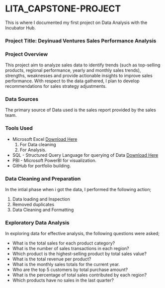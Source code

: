 # LITA_CAPSTONE-PROJECT
This is where I documented my first project on Data Analysis with the Incubator Hub.

### Project Title: Deyinuad Ventures Sales Performance Analysis

### Project Overview
This project aim to analyze sales data to identify trends (such as top-selling products, regional performance, yearly and monthly sales trends), strengths, weaknesses and provide actionable insights to improve sales performance. With respect to the data gathered, I plan to develop recommendations for sales strategy adjustments.

### Data Sources
The primary source of Data used is the sales report provided by the sales team.

### Tools Used
- Microsoft Excel [Download Here](https://1drv.ms/x/c/aad348901d0848c9/ESF61RwGbDRPsMRtHpPAAg8B4I0nxZayuGCSASdE9G5hhw)
  1. For Data cleaning
  2. For Analysis.
- SQL - Structured Query Language for querying of Data [Download Here](https://sqlfiddle.com/sql-server/online-compiler?id=53b7e911-8fb7-4874-bbec-c46c06a247a3)
- PBI - Microsoft PowerBI for visualization.
- GitHub for portfolio building.

### Data Cleaning and Preparation
 In the intial phase when i got the data, I performed the following action;
  1. Data loading and Inspection
  2. Removed duplicates
  3. Data Cleaning and Formatting

### Exploratory Data Analysis
 In exploring data for effective analysis, the following questions were asked;
 - What is the total sales for each product category?
 - What is the number of sales transactions in each region?
 - Which product is the highest-selling product by total sales value?
 - What is the total revenue per product?
 - What is the monthly sales totals for the current year.
 - Who are the top 5 customers by total purchase amount?
 - What is the percentage of total sales contributed by each region?
 - Which products have no sales in the last quarter?

   



